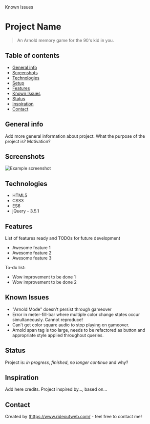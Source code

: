 Known Issues
# Project Name
> An Arnold memory game for the 90's kid in you.

## Table of contents
* [General info](#general-info)
* [Screenshots](#screenshots)
* [Technologies](#technologies)
* [Setup](#setup)
* [Features](#features)
* [Known Issues](#known-issues)
* [Status](#status)
* [Inspiration](#inspiration)
* [Contact](#contact)

## General info
Add more general information about project. What the purpose of the project is? Motivation?

## Screenshots
![Example screenshot](.images/img/screenshot.png)

## Technologies
* HTML5
* CSS3
* ES6
* jQuery - 3.5.1

## Features
List of features ready and TODOs for future development
* Awesome feature 1
* Awesome feature 2
* Awesome feature 3

To-do list:
* Wow improvement to be done 1
* Wow improvement to be done 2

## Known Issues
* "Arnold Mode" doesn't persist through gameover
* Error in meter-fill-bar where multiple color change states occur simultaneously. Cannot reproduce!
* Can't get color square audio to stop playing on gameover. 
* Arnold span tag is too large, needs to be refactored as button and appropriate style applied throughout queries.

## Status
Project is: _in progress_, _finished_, _no longer continue_ and why?

## Inspiration
Add here credits. Project inspired by..., based on...

## Contact
Created by (https://www.rideoutweb.com/ - feel free to contact me!